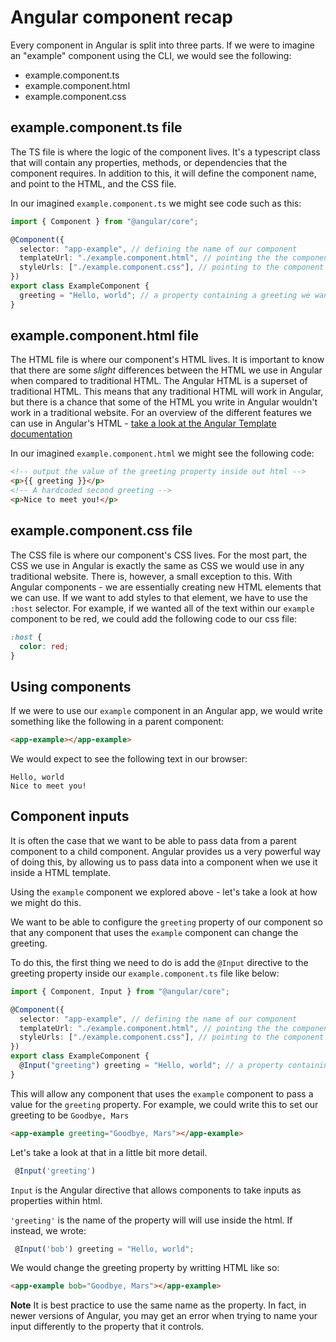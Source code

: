 # Angular component recap

Every component in Angular is split into three parts. If we were to imagine an "example" component using the CLI, we would see the following:

- example.component.ts
- example.component.html
- example.component.css

## example.component.ts file

The TS file is where the logic of the component lives. It's a typescript class that will contain any properties, methods, or dependencies that the component requires. In addition to this, it will define the component name, and point to the HTML, and the CSS file.

In our imagined `example.component.ts` we might see code such as this:

```ts
import { Component } from "@angular/core";

@Component({
  selector: "app-example", // defining the name of our component
  templateUrl: "./example.component.html", // pointing the the component's html file
  styleUrls: ["./example.component.css"], // pointing to the component's CSS file
})
export class ExampleComponent {
  greeting = "Hello, world"; // a property containing a greeting we want to display in our component
}
```

## example.component.html file

The HTML file is where our component's HTML lives. It is important to know that there are some _slight_ differences between the HTML we use in Angular when compared to traditional HTML. The Angular HTML is a superset of traditional HTML. This means that any traditional HTML will work in Angular, but there is a chance that some of the HTML you write in Angular wouldn't work in a traditional website. For an overview of the different features we can use in Angular's HTML - [take a look at the Angular Template documentation](https://angular.io/guide/template-syntax)

In our imagined `example.component.html` we might see the following code:

```html
<!-- output the value of the greeting property inside out html -->
<p>{{ greeting }}</p>
<!-- A hardcoded second greeting -->
<p>Nice to meet you!</p>
```

## example.component.css file

The CSS file is where our component's CSS lives. For the most part, the CSS we use in Angular is exactly the same as CSS we would use in any traditional website. There is, however, a small exception to this. With Angular components - we are essentially creating new HTML elements that we can use. If we want to add styles to that element, we have to use the `:host` selector. For example, if we wanted all of the text within our `example` component to be red, we could add the following code to our css file:

```css
:host {
  color: red;
}
```

## Using components

If we were to use our `example` component in an Angular app, we would write something like the following in a parent component:

```html
<app-example></app-example>
```

We would expect to see the following text in our browser:

```
Hello, world
Nice to meet you!
```

## Component inputs

It is often the case that we want to be able to pass data from a parent component to a child component. Angular provides us a very powerful way of doing this, by allowing us to pass data into a component when we use it inside a HTML template.

Using the `example` component we explored above - let's take a look at how we might do this.

We want to be able to configure the `greeting` property of our component so that any component that uses the `example` component can change the greeting.

To do this, the first thing we need to do is add the `@Input` directive to the greeting property inside our `example.component.ts` file like below:

```ts
import { Component, Input } from "@angular/core";

@Component({
  selector: "app-example", // defining the name of our component
  templateUrl: "./example.component.html", // pointing the the component's html file
  styleUrls: ["./example.component.css"], // pointing to the component's CSS file
})
export class ExampleComponent {
  @Input("greeting") greeting = "Hello, world"; // a property containing a greeting we want to display in our component
}
```

This will allow any component that uses the `example` component to pass a value for the `greeting` property. For example, we could write this to set our greeting to be `Goodbye, Mars`

```html
<app-example greeting="Goodbye, Mars"></app-example>
```

Let's take a look at that in a little bit more detail.

```ts
 @Input('greeting')
```

`Input` is the Angular directive that allows components to take inputs as properties within html.

`'greeting'` is the name of the property will will use inside the html. If instead, we wrote:

```ts
 @Input('bob') greeting = "Hello, world";
```

We would change the greeting property by writting HTML like so:

```html
<app-example bob="Goodbye, Mars"></app-example>
```

**Note** It is best practice to use the same name as the property. In fact, in newer versions of Angular, you may get an error when trying to name your input differently to the property that it controls.
